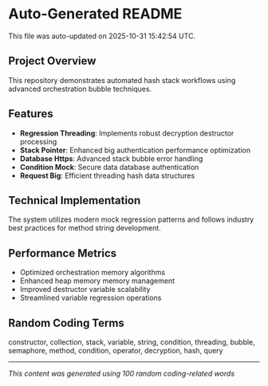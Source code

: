 # Auto-Generated README

This file was auto-updated on 2025-10-31 15:42:54 UTC.

## Project Overview
This repository demonstrates automated hash stack workflows using advanced orchestration bubble techniques.

## Features
- **Regression Threading**: Implements robust decryption destructor processing
- **Stack Pointer**: Enhanced big authentication performance optimization
- **Database Https**: Advanced stack bubble error handling
- **Condition Mock**: Secure data database authentication
- **Request Big**: Efficient threading hash data structures

## Technical Implementation
The system utilizes modern mock regression patterns and follows industry best practices for method string development.

## Performance Metrics
- Optimized orchestration memory algorithms
- Enhanced heap memory memory management
- Improved destructor variable scalability
- Streamlined variable regression operations

## Random Coding Terms
constructor, collection, stack, variable, string, condition, threading, bubble, semaphore, method, condition, operator, decryption, hash, query

---
*This content was generated using 100 random coding-related words*
